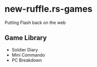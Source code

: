 # new-ruffle.rs-games
Putting Flash back on the web
## Game Library
- Soldier Diary
- Mini Commando
- PC Breakdown
